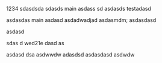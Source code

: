 1234
sdasdsda
sdasds
main
asdass
sd
asdasds
testadasd

asdasdas
main
asdasd
asdadwadjad
asdasmdm;
asdasdasd

asdasd

sdas
d
wed21e
dasd
as

asdasd
dsa
asdwwdw
adasdsd
asdasdasd
asdwdw
